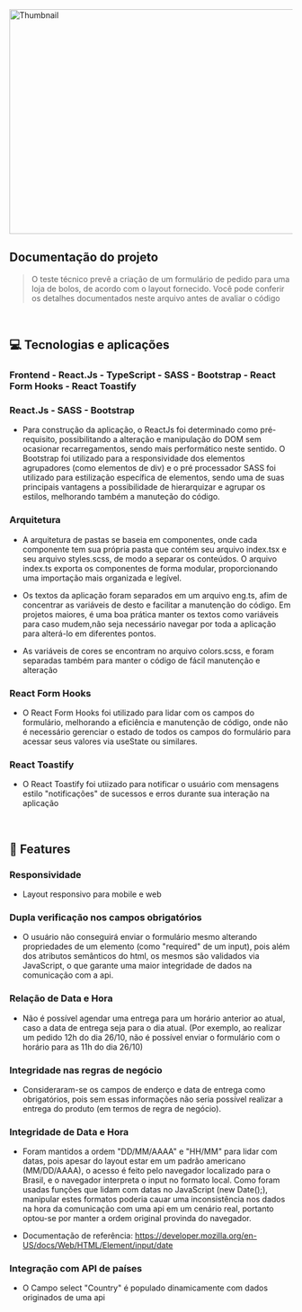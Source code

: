 

<img src="https://4maos.com.br/wp-content/uploads/2022/06/dplnews_claro_mc100222.jpeg" width="400%" height="400" alt="Thumbnail">

## Documentação do projeto

> O teste técnico prevê a criação de um formulário de pedido para uma loja de bolos, de acordo com o layout fornecido. Você pode conferir os detalhes documentados neste arquivo antes de avaliar o código

<br>

## 💻 Tecnologias e aplicações
<h3>Frontend - React.Js - TypeScript - SASS - Bootstrap - React Form Hooks - React Toastify</h3>

<h3>React.Js - SASS - Bootstrap </h3>

* Para construção da aplicação, o ReactJs foi determinado como pré-requisito, possibilitando a alteração e manipulação do DOM sem ocasionar recarregamentos, sendo mais performático neste sentido. O Bootstrap foi utilizado para a responsividade dos elementos agrupadores (como elementos de div) e o pré processador SASS foi utilizado para estilização específica de elementos, sendo uma de suas principais vantagens a possibilidade de hierarquizar e agrupar os estilos, melhorando também a manuteção do código.

<h3>Arquitetura</h3>

* A arquitetura de pastas se baseia em componentes, onde cada componente tem sua própria pasta que contém seu arquivo index.tsx e seu arquivo styles.scss, de modo
a separar os conteúdos. O arquivo index.ts exporta os componentes de forma modular, proporcionando uma importação mais organizada e legível.

* Os textos da aplicação foram separados em um arquivo eng.ts, afim de concentrar as variáveis de desto e facilitar a manutenção do código. Em projetos maiores,
é uma boa prática manter os textos como variáveis para caso mudem,não seja necessário navegar por toda a aplicação para alterá-lo em diferentes pontos.

* As variáveis de cores se encontram no arquivo colors.scss, e foram separadas também para manter o código de fácil manutenção e alteração

<h3>React Form Hooks</h3>

* O React Form Hooks foi utilizado para lidar com os campos do formulário, melhorando a eficiência e manutenção de código, onde não é necessário gerenciar o estado
de todos os campos do formulário para acessar seus valores via useState ou similares.

<h3>React Toastify</h3>

* O React Toastify foi utiizado para notificar o usuário com mensagens estilo "notificações" de sucessos e erros durante sua interação na aplicação

<br>


## 🚀 Features

### Responsividade
* Layout responsivo para mobile e web

### Dupla verificação nos campos obrigatórios
* O usuário não conseguirá enviar o formulário mesmo alterando propriedades de um elemento (como "required" de um input), pois além dos atributos semânticos do html, os mesmos são validados via
JavaScript, o que garante uma maior integridade de dados na comunicação com a api.

### Relação de Data e Hora 
* Não é possível agendar uma entrega para um horário anterior ao atual, caso a data de entrega seja para o dia atual.
(Por exemplo, ao realizar um pedido 12h do dia 26/10, não é possível enviar o formulário com o horário para as 11h do dia 26/10)

###  Integridade nas regras de negócio
* Consideraram-se os campos de enderço e data de entrega como obrigatórios, pois sem essas informações não seria possível realizar a entrega do produto (em termos de regra de negócio).

### Integridade de Data e Hora
* Foram mantidos a ordem "DD/MM/AAAA" e "HH/MM" para lidar com datas, pois apesar do layout estar em um padrão americano (MM/DD/AAAA), o acesso é feito pelo navegador localizado para o Brasil,
e o navegador interpreta o input no formato local. Como foram usadas funções que lidam com datas no JavaScript (new Date();), manipular estes formatos poderia cauar uma inconsistência
nos dados na hora da comunicação com uma api em um cenário real, portanto optou-se por manter a ordem original provinda do navegador.

* Documentação de referência: https://developer.mozilla.org/en-US/docs/Web/HTML/Element/input/date


### Integração com API de países
* O Campo select "Country" é populado dinamicamente com dados originados de uma api



<br>

